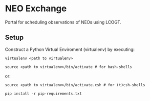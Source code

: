 NEO Exchange
===========

Portal for scheduling observations of NEOs using LCOGT.

Setup
-----

Construct a Python Virtual Enviroment (virtualenv) by executing:  

`virtualenv <path to virtualenv>`  

`source <path to virtualenv>/bin/activate # for bash-shells`  

or:  

`source <path to virtualenv>/bin/activate.csh # for (t)csh-shells`  

`pip install -r pip-requirements.txt`  


